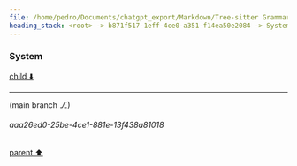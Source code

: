 ```yaml
---
file: /home/pedro/Documents/chatgpt_export/Markdown/Tree-sitter Grammar Visualization_ NetworkX & Graphviz.md
heading_stack: <root> -> b871f517-1eff-4ce0-a351-f14ea50e2084 -> System -> 10bdd2ac-112a-465d-8a80-9a7e6b87ee8a -> System
---
```

### System

[child ⬇️](#aaa26ed0-25be-4ce1-881e-13f438a81018)

---

(main branch ⎇)
###### aaa26ed0-25be-4ce1-881e-13f438a81018
[parent ⬆️](#10bdd2ac-112a-465d-8a80-9a7e6b87ee8a)
